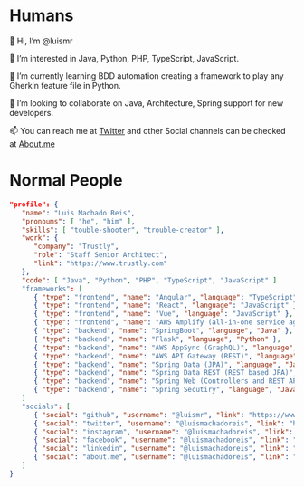 # Humans
👋 Hi, I’m @luismr

👀 I’m interested in Java, Python, PHP, TypeScript, JavaScript.

🌱 I’m currently learning BDD automation creating a framework to play any Gherkin feature file in Python.

💞️ I’m looking to collaborate on Java, Architecture, Spring support for new developers.

📫 You can reach me at [Twitter](https://twitter.com/luismachadoreis) and other Social channels can be checked at [About.me](https://about.me/luismachadoreis)

# Normal People
```json
"profile": {
   "name": "Luis Machado Reis",
   "pronoums": [ "he", "him" ],
   "skills": [ "touble-shooter", "trouble-creator" ],
   "work": {
      "company": "Trustly",
      "role": "Staff Senior Architect",
      "link": "https://www.trustly.com"
   },
   "code": [ "Java", "Python", "PHP", "TypeScript", "JavaScript" ]
   "frameworks": [
      { "type": "frontend", "name": "Angular", "language": "TypeScript" },
      { "type": "frontend", "name": "React", "language": "JavaScript" },
      { "type": "frontend", "name": "Vue", "language": "JavaScript" },
      { "type": "frontend", "name": "AWS Amplify (all-in-one service aggregator)", "language", "TypeScript" },
      { "type": "backend", "name": "SpringBoot", "language", "Java" },
      { "type": "backend", "name": "Flask", "language", "Python" },
      { "type": "backend", "name": "AWS AppSync (GraphQL)", "language", "TypeScript" },
      { "type": "backend", "name": "AWS API Gateway (REST)", "language", "TypeScript" },
      { "type": "backend", "name": "Spring Data (JPA)", "language", "Java" },
      { "type": "backend", "name": "Spring Data REST (REST based JPA)", "language", "Java" },
      { "type": "backend", "name": "Spring Web (Controllers and REST API endpoints)", "language", "Java" },
      { "type": "backend", "name": "Spring Secutiry", "language", "Java" }
   ]
   "socials": [
      { "social": "github", "username": "@luismr", "link": "https://www.github.com/luismr" },
      { "social": "twitter", "username": "@luismachadoreis", "link": "https://twitter.com/luismachadoreis" },
      { "social": "instagram", "username": "@luismachadoreis", "link": "https://www.instagram.com/luismachadoreis" },
      { "social": "facebook", "username": "@luismachadoreis", "link": "https://facebook.com/luismachadoreis" },
      { "social": "linkedin", "username": "@luismachadoreis", "link": "https://linkedin.com/in/luismachadoreis" },
      { "social": "about.me", "username": "@luismachadoreis", "link": "https://about.me/luismachadoreis" },
   ]
}
```
<!---
luismr/luismr is a ✨ special ✨ repository because its `README.md` (this file) appears on your GitHub profile.
You can click the Preview link to take a look at your changes.
--->

